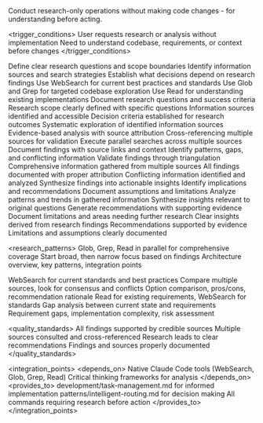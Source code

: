 <module name="research_analysis" category="patterns">

<purpose>
  Conduct research-only operations without making code changes - for understanding before acting.
</purpose>

<trigger_conditions>
  <condition type="explicit">User requests research or analysis without implementation</condition>
  <condition type="intelligence_gathering">Need to understand codebase, requirements, or context before changes</condition>
</trigger_conditions>

<implementation>
  
  <phase name="research_scope" order="1">
    <requirements>
      Define clear research questions and scope boundaries
      Identify information sources and search strategies
      Establish what decisions depend on research findings
    </requirements>
    <actions>
      Use WebSearch for current best practices and standards
      Use Glob and Grep for targeted codebase exploration
      Use Read for understanding existing implementations
      Document research questions and success criteria
    </actions>
    <validation>
      Research scope clearly defined with specific questions
      Information sources identified and accessible
      Decision criteria established for research outcomes
    </validation>
  </phase>
  
  <phase name="information_gathering" order="2">
    <requirements>
      Systematic exploration of identified information sources
      Evidence-based analysis with source attribution
      Cross-referencing multiple sources for validation
    </requirements>
    <actions>
      Execute parallel searches across multiple sources
      Document findings with source links and context
      Identify patterns, gaps, and conflicting information
      Validate findings through triangulation
    </actions>
    <validation>
      Comprehensive information gathered from multiple sources
      All findings documented with proper attribution
      Conflicting information identified and analyzed
    </validation>
  </phase>
  
  <phase name="analysis_synthesis" order="3">
    <requirements>
      Synthesize findings into actionable insights
      Identify implications and recommendations
      Document assumptions and limitations
    </requirements>
    <actions>
      Analyze patterns and trends in gathered information
      Synthesize insights relevant to original questions
      Generate recommendations with supporting evidence
      Document limitations and areas needing further research
    </actions>
    <validation>
      Clear insights derived from research findings
      Recommendations supported by evidence
      Limitations and assumptions clearly documented
    </validation>
  </phase>
  
</implementation>

<research_patterns>
  <pattern name="codebase_exploration" usage="understanding_existing_code">
    <tools>Glob, Grep, Read in parallel for comprehensive coverage</tools>
    <approach>Start broad, then narrow focus based on findings</approach>
    <documentation>Architecture overview, key patterns, integration points</documentation>
  </pattern>
  
  <pattern name="technology_research" usage="evaluating_options">
    <tools>WebSearch for current standards and best practices</tools>
    <approach>Compare multiple sources, look for consensus and conflicts</approach>
    <documentation>Option comparison, pros/cons, recommendation rationale</documentation>
  </pattern>
  
  <pattern name="requirement_analysis" usage="understanding_needs">
    <tools>Read for existing requirements, WebSearch for standards</tools>
    <approach>Gap analysis between current state and requirements</approach>
    <documentation>Requirement gaps, implementation complexity, risk assessment</documentation>
  </pattern>
</research_patterns>

<quality_standards>
  <standard name="evidence_based">All findings supported by credible sources</standard>
  <standard name="comprehensive">Multiple sources consulted and cross-referenced</standard>
  <standard name="actionable">Research leads to clear recommendations</standard>
  <standard name="documented">Findings and sources properly documented</standard>
</quality_standards>

<integration_points>
  <depends_on>
    Native Claude Code tools (WebSearch, Glob, Grep, Read)
    Critical thinking frameworks for analysis
  </depends_on>
  <provides_to>
    development/task-management.md for informed implementation
    patterns/intelligent-routing.md for decision making
    All commands requiring research before action
  </provides_to>
</integration_points>

</module>